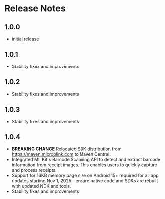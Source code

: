 # Release Notes

## 1.0.0
- initial release

## 1.0.1
- Stability fixes and improvements

## 1.0.2
- Stability fixes and improvements

## 1.0.3
- Stability fixes and improvements

## 1.0.4
- **BREAKING CHANGE** Relocated SDK distribution from https://maven.microblink.com to Maven Central.
- Integrated ML Kit's Barcode Scanning API to detect and extract barcode information from receipt images. This enables users to quickly capture and process receipts.
- Support for 16KB memory page size on Android 15+ required for all app updates starting Nov 1, 2025—ensure native code and SDKs are rebuilt with updated NDK and tools.
- Stability fixes and improvements

